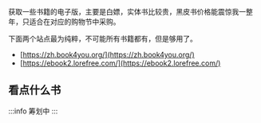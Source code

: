 获取一些书籍的电子版，主要是白嫖，实体书比较贵，黑皮书价格能震惊我一整年，只适合在对应的购物节中采购。

下面两个站点最为纯粹，不可能所有书籍都有，但是够用了。

- [https://zh.book4you.org/](https://zh.book4you.org/)
- [https://ebook2.lorefree.com/](https://ebook2.lorefree.com/)

## 看点什么书

:::info
筹划中
:::

